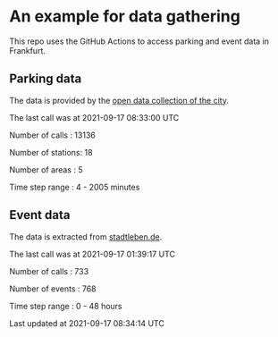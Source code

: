 # An example for data gathering

This repo uses the GitHub Actions to access parking and event data in Frankfurt.

## Parking data
The data is provided by the [open data collection of the city](https://www.offenedaten.frankfurt.de/).

The last call was at 2021-09-17 08:33:00 UTC

Number of calls   : 13136

Number of stations:    18

Number of areas   :     5

Time step range   :     4 -  2005 minutes


## Event data
The data is extracted from [stadtleben.de](https://stadtleben.de/frankfurt/).

The last call was at 2021-09-17 01:39:17 UTC

Number of calls   : 733

Number of events  : 768

Time step range   :   0 -  48 hours


Last updated at 2021-09-17 08:34:14 UTC
